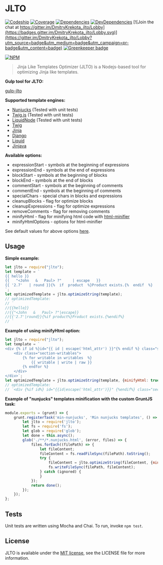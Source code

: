 # JLTO

[![Codeship](https://codeship.com/projects/c4c3b120-052e-0135-745d-6646a19db98e/status?branch=master)](https://app.codeship.com/projects/213501) [![Coverage](https://coveralls.io/repos/github/DmitryKrekota/jlto/badge.svg?branch=master)](https://coveralls.io/github/DmitryKrekota/jlto?branch=master) [![Dependencies](https://david-dm.org/DmitryKrekota/jlto.svg)](https://david-dm.org/DmitryKrekota/jlto) [![DevDependencies](https://david-dm.org/DmitryKrekota/jlto/dev-status.svg)](https://david-dm.org/DmitryKrekota/jlto?type=dev) [![Join the chat at https://gitter.im/DmitryKrekota_jlto/Lobby](https://badges.gitter.im/DmitryKrekota_jlto/Lobby.svg)](https://gitter.im/DmitryKrekota_jlto/Lobby?utm_source=badge&utm_medium=badge&utm_campaign=pr-badge&utm_content=badge) [![Greenkeeper badge](https://badges.greenkeeper.io/DmitryKrekota/jlto.svg)](https://greenkeeper.io/)

[![NPM](https://nodei.co/npm/jlto.png?downloads=true)](https://nodei.co/npm/jlto/)

> Jinja Like Templates Optimizer (JLTO) is a Nodejs-based tool for optimizing Jinja like templates.

**Gulp tool for JLTO:**

[gulp-jlto](https://www.npmjs.com/package/gulp-jlto)

**Supported template engines:**

* [Nunjucks](https://mozilla.github.io/nunjucks/) (Tested with unit tests)
* [Twig.js](https://github.com/twigjs/twig.js) (Tested with unit tests)
* [LiquidNode](https://github.com/sirlantis/liquid-node) (Tested with unit tests)
* [Twig](https://twig.sensiolabs.org/)
* [Jinja](http://jinja.pocoo.org/)
* [Django](https://docs.djangoproject.com/en/1.11/ref/templates/language/)
* [Liquid](https://shopify.github.io/liquid/)
* [Jinjava](https://github.com/HubSpot/jinjava)

**Available options:**

* expressionStart - symbols at the beginning of expressions
* expressionEnd - symbols at the end of expressions
* blockStart - symbols at the beginning of blocks
* blockEnd - symbols at the end of blocks
* commentStart - symbols at the beginning of comments
* commentEnd - symbols at the beginning of comments
* specialChars - special chars in blocks and expressions
* cleanupBlocks - flag for optimize blocks
* cleanupExpressions - flag for optimize expressions
* removeComments - flag for removing comments
* minifyHtml - flag for minifying html code with [html-minifier](https://www.npmjs.com/package/html-minifier)
* minifyHtmlOptions - options for html-minifier

See default values for above options [here](https://github.com/DmitryKrekota/jlto/blob/master/lib/core/default.js).

## Usage

**Simple example:**

```js
let jlto = require("jlto");
let template = `
{{ hello }}
{{   "<John   &   Paul> ?"     | escape   }}
{{ '2.7'   | round }}{%  if  product  %}Product exists.{%  endif  %}
`;
let optimizedTemplate = jlto.optimizeString(template);
// optimizedTemplate:
// `
//{{hello}}
//{{"<John   &   Paul> ?"|escape}}
//{{'2.7'|round}}{%if product%}Product exists.{%endif%}
// `
```

**Example of using minifyHtml option:**

```js
let jlto = require("jlto");
let template = `
<div {% if id %}id="{{ id | escape('html_attr') }}"{% endif %} class="section-container {{ classes | join(' ') | html_attribute }}">
    <div class="section-writables">
        {% for writable in writables  %}
            {{ writable | write | raw }}
        {% endfor %}
    </div>
</div>`;
let optimizedTemplate = jlto.optimizeString(template, {minifyHtml: true});
// optimizedTemplate:
// `<div {%if id%} id="{{id|escape('html_attr')}}" {%endif%} class="section-container {{classes|join(' ')|html_attribute}}"><div class="section-writables"> {%for writable in writables%} {{writable|write|raw}} {%endfor%} </div></div>`
```

**Example of "nunjucks" templates minification with the custom GruntJS task:**

```js
module.exports = (grunt) => {
    grunt.registerTask('min-nunjucks', 'Min nunjucks templates', () => {
        let jlto = require('jlto');
        let fs = require('fs');
        let glob = require('glob');
        let done = this.async();
        glob('./**/*.nunjucks.html', (error, files) => {
            files.forEach((filePath) => {
                let fileContent;
                fileContent = fs.readFileSync(filePath).toString();
                try {
                    fileContent = jlto.optimizeString(fileContent, {minifyHtml: true});
                    fs.writeFileSync(filePath, fileContent);
                } catch (ignored) {
                }
            });
            return done();
        });
    });
};
```

## Tests

Unit tests are written using Mocha and Chai. To run, invoke `npm test`.

## License

JLTO is available under the [MIT license](https://opensource.org/licenses/MIT), see the LICENSE file for more information.
